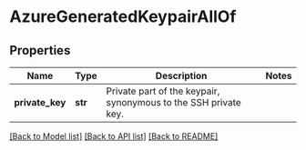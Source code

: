 # AzureGeneratedKeypairAllOf

## Properties
Name | Type | Description | Notes
------------ | ------------- | ------------- | -------------
**private_key** | **str** | Private part of the keypair, synonymous to the SSH private key. | 

[[Back to Model list]](../README.md#documentation-for-models) [[Back to API list]](../README.md#documentation-for-api-endpoints) [[Back to README]](../README.md)


